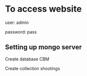 # To access website

user: admin

password: pass

## Setting up mongo server

Create database CBM

Create collection shootings
